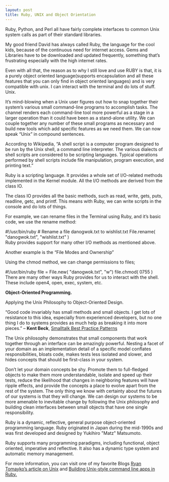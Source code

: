 ```yaml
---
layout: post
title: Ruby, UNIX and Object Orientation
---
```


<p>Ruby, Python, and Perl all have fairly complete interfaces to common Unix system calls as part of their standard libraries.</p>

<p>My good friend David has always called Ruby, the language for the cool kids, because of the continuous need for internet access. Gems and Libraries have to be downloaded and updated frequently, something that’s frustrating especially with the high internet rates.</p>

<p>Even with all that, the reason as to why I still love and use RUBY is that, it is a purely object oriented language(supports encapsulation and all these features that you can only find in object oriented languages) and is very compatible with unix. I can interact with the terminal and do lots of stuff. Unix.</p>

<p>It’s mind-blowing when a Unix user figures out how to snap together their system’s various small command-line programs to accomplish tasks. The channel renders each command-line tool more powerful as a stage in a larger operation than it could have been as a stand-alone utility. We can couple together any number of these small programs as necessary and build new tools which add specific features as we need them. We can now speak “Unix” in compound sentences.</p>

<p>According to Wikipedia, “A shell script is a computer program designed to be run by the Unix shell, a command line interpreter. The various dialects of shell scripts are considered to be scripting languages. Typical operations performed by shell scripts include file manipulation, program execution, and printing text.”</p>

<p>Ruby is a scripting language. It provides a whole set of I/O-related methods implemented in the Kernel module. All the I/O methods are derived from the class IO.</p>

<p>The class IO provides all the basic methods, such as read, write, gets, puts, readline, getc, and printf. This means with Ruby, we can write scripts in the console and do lots of things.</p>

<p>For example, we can rename files in the Terminal using Ruby, and it’s basic code, we use the rename method:<p>

<p>#!/usr/bin/ruby # Rename a file danogwok.txt to wishlist.txt File.rename( "danogwok.txt", "wishlist.txt" )<br/>
Ruby provides support for many other I/O methods as mentioned above.<p>

<p>Another example is the “File Modes and Ownership”</p>

<p>Using the chmod method, we can change permissions to files;</p>

<p>#!/usr/bin/ruby file = File.new( "danogwok.txt", "w") file.chmod( 0755 )<br />
There are many other ways Ruby provides for us to interact with the shell. These include open4, open, exec, system, etc.</p>

<p><b>Object-Oriented Programming.</b></p>

<p>Applying the Unix Philosophy to Object-Oriented Design.</p>

<p>“Good code invariably has small methods and small objects. I get lots of resistance to this idea, especially from experienced developers, but no one thing I do to systems provides as much help as breaking it into more pieces.” – <b>Kent Beck</b>, <a href="http://www.amazon.com/Smalltalk-Best-Practice-Patterns-Kent/dp/013476904X" target="_blank">Smalltalk Best Practice Patterns</a></p>

<p>The Unix philosophy demonstrates that small components that work together through an interface can be amazingly powerful. Nesting a facet of your domain as an implementation detail of a specific model conflates responsibilities, bloats code, makes tests less isolated and slower, and hides concepts that should be first-class in your system.</p>

<p>Don’t let your domain concepts be shy. Promote them to full-fledged objects to make them more understandable, isolate and speed up their tests, reduce the likelihood that changes in neighboring features will have ripple effects, and provide the concepts a place to evolve apart from the rest of the system. The only thing we know with certainty about the futures of our systems is that they will change. We can design our systems to be more amenable to inevitable change by following the Unix philosophy and building clean interfaces between small objects that have one single responsibility.</p>

<p>Ruby is a dynamic, reflective, general purpose object-oriented programming language. Ruby originated in Japan during the mid-1990s and was first developed and designed by Yukihiro "Matz" Matsumoto.</p>

<p>Ruby supports many programming paradigms, including functional, object oriented, imperative and reflective. It also has a dynamic type system and automatic memory management.</p>

<p>For more information, you can visit one of my favorite Blogs <a href="http://tomayko.com/writings/unicorn-is-unix"target="_blank">Ryan Tomayko’s article on Unix</a> and <a href="https://practicingruby.com/articles/building-unix-style-command-line-applications" target="_blank">Building Unix-style command line apps in Ruby.</a></p>